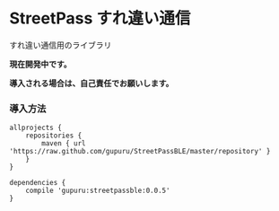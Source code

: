 # StreetPass すれ違い通信

すれ違い通信用のライブラリ

**現在開発中です。**

**導入される場合は、自己責任でお願いします。**

### 導入方法

```
allprojects {
    repositories {
        maven { url 'https://raw.github.com/gupuru/StreetPassBLE/master/repository' }
    }
}

```


```
dependencies {
    compile 'gupuru:streetpassble:0.0.5'
}

```
